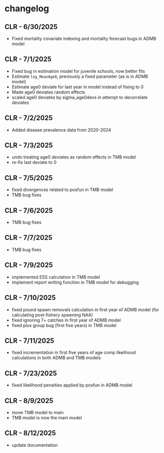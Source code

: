 
# changelog

## CLR - 6/30/2025

- Fixed mortality covariate indexing and mortality forecast bugs in ADMB model

## CLR - 7/1/2025

- Fixed bug in estimation model for juvenile schools, now better fits
- Estimate `log_MeanAge0`, previously a fixed parameter (as is in ADMB model)
- Estimate age0 deviate for last year in model instead of fixing to 0
- Made age0 deviates random effects
- scaled age0 deviates by sigma_age0devs in attempt to decorrelate deviates
 
## CLR - 7/2/2025

- Added disease prevalence data from 2020-2024

## CLR - 7/3/2025

- undo treating age0 deviates as random effects in TMB model
- re-fix last deviate to 0


## CLR - 7/5/2025

- fixed divergences related to posfun in TMB model
- TMB bug fixes

## CLR - 7/6/2025

- TMB bug fixes

## CLR - 7/7/2025

- TMB bug fixes

## CLR - 7/9/2025

- implemented ESS calculation in TMB model
- implement report writing function in TMB model for debugging

## CLR - 7/10/2025

- fixed pound spawn removals calculation in first year of ADMB model (for calculating post-fishery spawning NAA) 
- fixed ignoring 7+ catches in first year of ADMB model
- fixed plus group bug (first five years) in TMB model 


## CLR - 7/11/2025

- fixed incrementation in first five years of age comp likelihood calculations in both ADMB and TMB models


## CLR - 7/23/2025

- fixed likelihood penalties applied by posfun in ADMB model

## CLR - 8/9/2025

- move TMB model to main
- TMB model is now the main model

## CLR - 8/12/2025

- update documentation